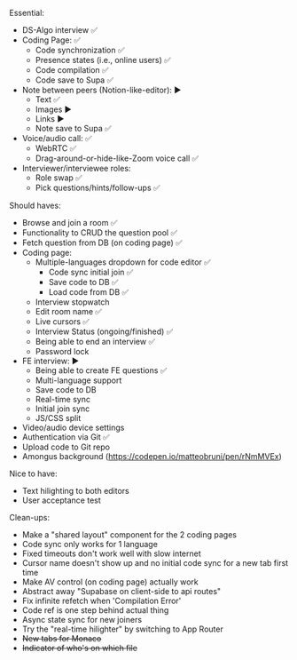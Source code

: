 Essential:
- DS-Algo interview ✅
- Coding Page: ✅
    - Code synchronization ✅
    - Presence states (i.e., online users) ✅
    - Code compilation ✅
    - Code save to Supa ✅
- Note between peers (Notion-like-editor): ▶
    - Text ✅
    - Images ▶
    - Links ▶
    - Note save to Supa ✅
- Voice/audio call: ✅
    - WebRTC ✅
    - Drag-around-or-hide-like-Zoom voice call ✅
- Interviewer/interviewee roles:
    - Role swap ✅
    - Pick questions/hints/follow-ups ✅

Should haves:
- Browse and join a room ✅
- Functionality to CRUD the question pool ✅
- Fetch question from DB (on coding page) ✅
- Coding page:
    - Multiple-languages dropdown for code editor ✅
        - Code sync initial join ✅
        - Save code to DB ✅
        - Load code from DB ✅
    - Interview stopwatch
    - Edit room name ✅
    - Live cursors ✅
    - Interview Status (ongoing/finished) ✅
    - Being able to end an interview ✅
    - Password lock
- FE interview: ▶
    - Being able to create FE questions ✅
    - Multi-language support
    - Save code to DB
    - Real-time sync
    - Initial join sync
    - JS/CSS split
- Video/audio device settings
- Authentication via Git ✅
- Upload code to Git repo
- Amongus background (https://codepen.io/matteobruni/pen/rNmMVEx)

Nice to have:
- Text hilighting to both editors
- User acceptance test

Clean-ups:
- Make a "shared layout" component for the 2 coding pages
- Code sync only works for 1 language
- Fixed timeouts don't work well with slow internet
- Cursor name doesn't show up and no initial code sync for a new tab first time
- Make AV control (on coding page) actually work
- Abstract away "Supabase on client-side to api routes"
- Fix infinite refetch when 'Compilation Error'
- Code ref is one step behind actual thing
- Async state sync for new joiners
- Try the "real-time hilighter" by switching to App Router
- ~~New tabs for Monaco~~
- ~~Indicator of who's on which file~~